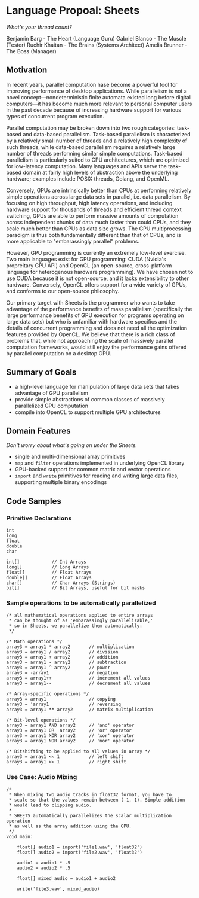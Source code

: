 # Language Propoal: Sheets
*What's your thread count?*

Benjamin Barg - The Heart (Language Guru)
Gabriel Blanco - The Muscle (Tester) 
Ruchir Khaitan - The Brains (Systems Architect)
Amelia Brunner - The Boss (Manager)

## Motivation

In recent years, parallel computation hase become a powerful
tool for improving performance of desktop applications. While parallelism is not a novel concept—nondeterministic finite automata existed
long before digital computers—it has become much more relevant to personal computer users in the past decade because of increasing hardware support for various types of concurrent program execution. 

Parallel computation may be broken down into two rough categories:
task-based and data-based parallelism. Task-based parallelism is
characterized by a relatively small number of threads and a relatively
high complexity of such threads, while data-based parallelism requires
a relatively large number of threads performing similar simple computations. Task-based parallelism is particularly suited to CPU architectures,
which are optimized for low-latency computation. Many languages and
APIs serve the task-based domain at fairly high levels of abstraction
above the underlying hardware; examples include POSIX threads, Golang,
and OpenML.

Conversely, GPUs are intrinsically better than CPUs at performing
relatively simple operations across large data sets in parallel, i.e. data parallelism. By focusing on high throughput, high latency operations, and
including hardware support for thousands of threads and efficient
thread context switching, GPUs are able to perform massive amounts of
computation across independent chunks of data much faster than could CPUs,
and they scale much better than CPUs as data size grows. The GPU
multiprocessing paradigm is thus both fundamentally different than
that of CPUs, and is more applicable to "embarassingly parallel"
problems.

However, GPU programming is currently an extremely low-level
exercise. Two main languages exist for GPU programming: CUDA (Nvidia's
propreitary GPU API) and OpenCL (an open-source, cross-platform
language for heterogenous hardware programming). We have chosen not to
use CUDA because it is not open-source, and it lacks extensibility to
other hardware. Conversely, OpenCL offers support for a wide variety
of GPUs, and conforms to our open-source philosophy.

Our primary target with Sheets is the programmer who wants to take
advantage of the performance benefits of mass parallelism
(specifically the large performance benefits of GPU execution for
programs operating on large data sets) but who is unfamiliar with
hardware specifics and the details of concurrent programming and does
not need all the optimization features provided by OpenCL. We believe that there is a rich class of problems that, while not approaching the scale of massively parallel computation frameworks, would still enjoy the performance gains offered by parallel computation on a desktop GPU.

## Summary of Goals

- a high-level language for manipulation of large data sets that takes advantage of GPU parallelism 
- provide simple abstractions of common classes of massively parallelized GPU computation
- compile into OpenCL to support multiple GPU architectures

## Domain Features
*Don't worry about what's going on under the Sheets.*

- single and multi-dimensional array primitives
- `map` and `filter` operations implemented in underlying OpenCL library
- GPU-backed support for common matrix and vector operations
- `import` and `write` primitives for reading and writing large data files, supporting multiple binary encodings

## Code Samples

### Primitive Declarations
```
int
long
float
double
char

int[]            // Int Arrays
long[]           // Long Arrays
float[]          // Float Arrays
double[]         // Float Arrays
char[]           // Char Arrays (Strings)
bit[]            // Bit Arrays, useful for bit masks
````

### Sample operations to be automatically parallelized

```
/* all mathematical operations applied to entire arrays
 * can be thought of as 'embarassingly parallelizable,'
 * so in Sheets, we parallelize them automatically:
 */

/* Math operations */
array3 = array1 * array2       // multiplication
array3 = array1 / array2       // division
array3 = array1 + array2       // addition
array3 = array1 - array2       // subtraction
array3 = array1 ^ array2       // power
array3 = -array1               // negation
array3 = array1++              // increment all values
array3 = array1--              // decrement all values

/* Array-specific operations */
array3 = array1                // copying
array3 = 'array1               // reversing
array3 = array1 ** array2      // matrix multiplication

/* Bit-level operations */
array3 = array1 AND array2     // 'and' operator
array3 = array1 OR  array2     // 'or' operator
array3 = array1 XOR array2     // 'xor' operator
array3 = array1 NOR array2     // 'nor' operator

/* Bitshifting to be applied to all values in array */
array3 = array1 << 1           // left shift
array3 = array1 >> 1           // right shift
```

### Use Case: Audio Mixing

```
/* 
 * When mixing two audio tracks in float32 format, you have to
 * scale so that the values remain between (-1, 1). Simple addition
 * would lead to clipping audio.
 * 
 * SHEETS automatically parallelizes the scalar multiplication operation
 * as well as the array addition using the GPU.
 */
void main:

    float[] audio1 = import('file1.wav', 'float32')
    float[] audio2 = import('file2.wav', 'float32')

    audio1 = audio1 * .5
    audio2 = audio2 * .5

    float[] mixed_audio = audio1 + audio2

    write('file3.wav', mixed_audio)
```

